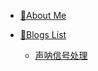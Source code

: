 - [🤠About Me](public_docs/AboutMe_EN.md)
  
- [📶Blogs List](public_docs\contents.md)
  
  - [声呐信号处理](public_docs\dsp\sonar_signal_processing\contents.md)
  
    
    
    

